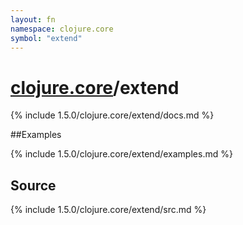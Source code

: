 ```yaml
---
layout: fn
namespace: clojure.core
symbol: "extend"
---
```


# [clojure.core](../)/extend

{% include 1.5.0/clojure.core/extend/docs.md %}

##Examples

{% include 1.5.0/clojure.core/extend/examples.md %}
## Source
{% include 1.5.0/clojure.core/extend/src.md %}

